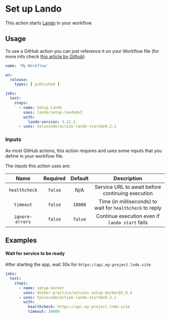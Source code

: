 # Set up Lando

This action starts [Lando](https://lando.dev) in your workflow.

## Usage

To use a GitHub action you can just reference it on your Workflow file
(for more info check [this article by Github](https://help.github.com/en/actions/automating-your-workflow-with-github-actions/configuring-a-workflow))

```yml
name: 'My Workflow'

on:
  release:
    types: [ published ]

jobs:
  test:
    steps:
      - name: Setup Lando
        uses: lando/setup-lando@v3
        with:
          lando-version: 3.21.2
      - uses: tpluscode/action-lando-start@v0.2.1
```

### Inputs

As most GitHub actions, this action requires and uses some inputs that you define in
your workflow file.

The inputs this action uses are:

|     Name      | Required | Default |                        Description                         |
|:-------------:|:--------:|:-------:|:----------------------------------------------------------:|
| `healthcheck` | `false`  |   N/A   |      Service URL to await before continuing execution      |
|   `timeout`   | `false`  | `10000` | Time (in milliseconds) to  wait for `healthcheck` to reply |
| `ignore-errors`| `false` | `false` |       Continue execution even if `lando start` fails       |

## Examples

#### Wait for service to be ready

After starting the app, wait 30s for `https://api.my-project.lndo.site`

```yaml
jobs:
  test:
    steps:
      - name: setup-docker
        uses: docker-practice/actions-setup-docker@1.0.4
      - uses: tpluscode/action-lando-start@v0.2.1
        with:
          healthcheck: https://api.my-project.lndo.site
          timeout: 30000 
```
